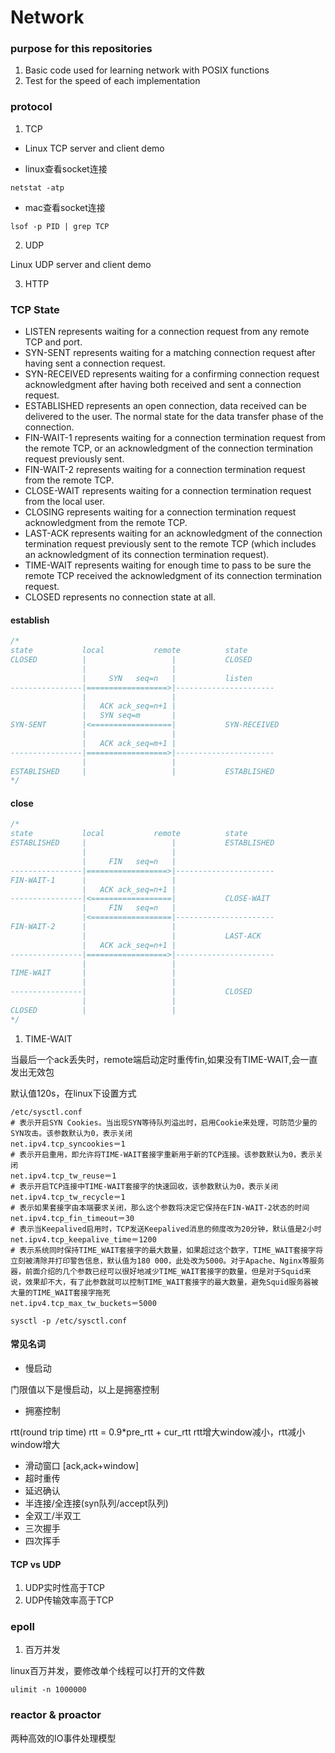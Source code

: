 # Network
### purpose for this repositories
1. Basic code used for learning network with POSIX functions
2. Test for the speed of each implementation

### protocol
1. TCP

* Linux TCP server and client demo

* linux查看socket连接

```shell
netstat -atp
```

* mac查看socket连接

```shell
lsof -p PID | grep TCP
```

2. UDP

Linux UDP server and client demo

3. HTTP

### TCP State

* LISTEN represents waiting for a connection request from any remote TCP and port.
* SYN-SENT represents waiting for a matching connection request after having sent a connection request.
* SYN-RECEIVED represents waiting for a confirming connection request acknowledgment after having both received and sent a connection request.
* ESTABLISHED represents an open connection, data received can be delivered to the user. The normal state for the data transfer phase of the connection.
* FIN-WAIT-1 represents waiting for a connection termination request from the remote TCP, or an acknowledgment of the connection termination request previously sent.
* FIN-WAIT-2 represents waiting for a connection termination request from the remote TCP.
* CLOSE-WAIT represents waiting for a connection termination request from the local user.
* CLOSING represents waiting for a connection termination request acknowledgment from the remote
TCP.
* LAST-ACK represents waiting for an acknowledgment of the connection termination request previously sent to the remote TCP (which includes an acknowledgment of its connection termination
request).
* TIME-WAIT represents waiting for enough time to pass to be sure the remote TCP received the
acknowledgment of its connection termination request.
* CLOSED represents no connection state at all.

#### establish

```C++
/*
state			local			remote			state
CLOSED			|					|			CLOSED
				|					|
				|	  SYN	seq=n	|			listen
----------------|==================>|----------------------
				|					|
				|	ACK	ack_seq=n+1	|
				|	SYN seq=m		|
SYN-SENT		|<==================|			SYN-RECEIVED
				|					|
				|	ACK	ack_seq=m+1	|
----------------|==================>|----------------------
				|					|
ESTABLISHED		|					|			ESTABLISHED
*/
```

#### close

```C++
/*
state			local			remote			state
ESTABLISHED		|					|			ESTABLISHED
				|					|
				|	  FIN	seq=n	|
----------------|==================>|----------------------
FIN-WAIT-1		|					|
				|	ACK	ack_seq=n+1	|
----------------|<==================|			CLOSE-WAIT
				|	  FIN   seq=n	|
				|<==================|----------------------
FIN-WAIT-2		|					|
				|					|			LAST-ACK
				|	ACK	ack_seq=n+1	|
----------------|==================>|----------------------
				|					|
TIME-WAIT		|					|
				|					|
----------------|					|			CLOSED
				|					|
CLOSED			|					|
*/
```

1. TIME-WAIT

当最后一个ack丢失时，remote端启动定时重传fin,如果没有TIME-WAIT,会一直发出无效包

默认值120s，在linux下设置方式
```shell
/etc/sysctl.conf
# 表示开启SYN Cookies。当出现SYN等待队列溢出时，启用Cookie来处理，可防范少量的SYN攻击。该参数默认为0，表示关闭
net.ipv4.tcp_syncookies＝1
# 表示开启重用，即允许将TIME-WAIT套接字重新用于新的TCP连接。该参数默认为0，表示关闭
net.ipv4.tcp_tw_reuse＝1
# 表示开启TCP连接中TIME-WAIT套接字的快速回收，该参数默认为0，表示关闭
net.ipv4.tcp_tw_recycle＝1
# 表示如果套接字由本端要求关闭，那么这个参数将决定它保持在FIN-WAIT-2状态的时间
net.ipv4.tcp_fin_timeout＝30
# 表示当Keepalived启用时，TCP发送Keepalived消息的频度改为20分钟，默认值是2小时
net.ipv4.tcp_keepalive_time＝1200
# 表示系统同时保持TIME_WAIT套接字的最大数量，如果超过这个数字，TIME_WAIT套接字将立刻被清除并打印警告信息，默认值为180 000，此处改为5000。对于Apache、Nginx等服务器，前面介绍的几个参数已经可以很好地减少TIME_WAIT套接字的数量，但是对于Squid来说，效果却不大，有了此参数就可以控制TIME_WAIT套接字的最大数量，避免Squid服务器被大量的TIME_WAIT套接字拖死
net.ipv4.tcp_max_tw_buckets＝5000

sysctl -p /etc/sysctl.conf
```

#### 常见名词
* 慢启动

门限值以下是慢启动，以上是拥塞控制

* 拥塞控制

rtt(round trip time) rtt = 0.9*pre_rtt + cur_rtt
rtt增大window减小，rtt减小window增大

* 滑动窗口 [ack,ack+window]
* 超时重传
* 延迟确认
* 半连接/全连接(syn队列/accept队列)
* 全双工/半双工
* 三次握手
* 四次挥手

#### TCP vs UDP

1. UDP实时性高于TCP
2. UDP传输效率高于TCP

### epoll

1. 百万并发

linux百万并发，要修改单个线程可以打开的文件数
```shell
ulimit -n 1000000
```

### reactor & proactor

两种高效的IO事件处理模型